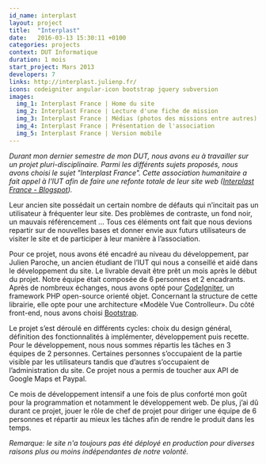 ```yaml
---
id_name: interplast
layout: project
title:  "Interplast"
date:   2016-03-13 15:30:11 +0100
categories: projects
context: DUT Informatique
duration: 1 mois
start_project: Mars 2013
developers: 7
links: http://interplast.julienp.fr/
icons: codeigniter angular-icon bootstrap jquery subversion
images:
  img_1: Interplast France | Home du site
  img_2: Interplast France | Lecture d'une fiche de mission
  img_3: Interplast France | Médias (photos des missions entre autres)
  img_4: Interplast France | Présentation de l'association
  img_5: Interplast France | Version mobile
---
```

*Durant mon dernier semestre de mon DUT, nous avons eu à travailler sur un
projet pluri-disciplinaire. Parmi les différents sujets proposés, nous avons
choisi le sujet "Interplast France". Cette association humanitaire a fait appel
à l’IUT afin de faire une refonte totale de leur site web ([Interplast France -
Blogspot][interplast]).*

Leur ancien site possédait un certain nombre de défauts qui n’incitait pas un
utilisateur à fréquenter leur site. Des problèmes de contraste, un fond noir, un
mauvais référencement ... Tous ces éléments ont fait que nous devions repartir
sur de nouvelles bases et donner envie aux futurs utilisateurs de visiter le
site et de participer à leur manière à l’association.

Pour ce projet, nous avons été encadré au niveau du développement, par Julien
Paroche, un ancien étudiant de l’IUT qui nous a conseillé et aidé dans le
développement du site. Le livrable devait être prêt un mois après le début du
projet. Notre équipe était composée de 6 personnes et 2 encadrants. Après de
nombreux échanges, nous avons opté pour [CodeIgniter][codeigniter], un framework
PHP open-source orienté objet. Concernant la structure de cette librairie, elle
opte pour une architecture «Modèle Vue Controlleur». Du côté front-end, nous
avons choisi [Bootstrap][bootstrap].

Le projet s’est déroulé en différents cycles: choix du design général,
définition des fonctionnalités à implémenter, développement puis recette. Pour
le développement, nous nous sommes répartis les tâches en 3 équipes de 2
personnes. Certaines personnes s’occupaient de la partie visible par les
utilisateurs tandis que d’autres s’occupaient de l’administration du site. Ce
projet nous a permis de toucher aux API de Google Maps et Paypal.

Ce mois de développement intensif a une fois de plus conforté mon goût pour la
programmation et notamment le développement web. De plus, j’ai dû durant ce
projet, jouer le rôle de chef de projet pour diriger une équipe de 6 personnes
et répartir au mieux les tâches afin de rendre le produit dans les temps.

*Remarque: le site n'a toujours pas été déployé en production pour diverses
raisons plus ou moins indépendantes de notre volonté.*

[interplast]:  http://interplast.blogspot.fr/
[codeigniter]: http://ellislab.com/codeigniter
[bootstrap]:   http://getbootstrap.com
